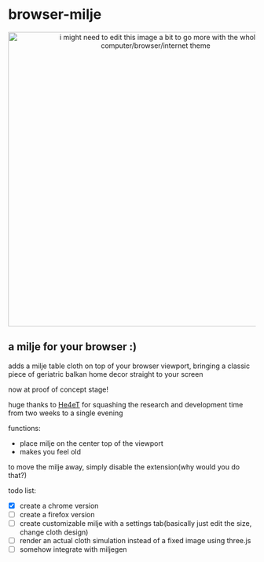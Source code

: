 # browser-milje
<p align="center">
  <img src="https://i.imgur.com/LRxKZdJ.jpeg" width=600 alt="i might need to edit this image a bit to go more with the whole computer/browser/internet theme"/>
</p>

## a milje for your browser :)
adds a milje table cloth on top of your browser viewport, bringing a classic piece of geriatric balkan home decor straight to your screen

now at proof of concept stage!

huge thanks to [He4eT](https://github.com/He4eT) for squashing the research and development time from two weeks to a single evening

functions:
- place milje on the center top of the viewport
- makes you feel old

to move the milje away, simply disable the extension(why would you do that?)

todo list:
- [x] create a chrome version
- [ ] create a firefox version
- [ ] create customizable milje with a settings tab(basically just edit the size, change cloth design)
- [ ] render an actual cloth simulation instead of a fixed image using three.js
- [ ] somehow integrate with miljegen
